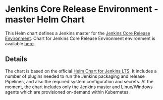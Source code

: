 # Jenkins Core Release Environment - master Helm Chart

This Helm chart defines a Jenkins master for the [Jenkins Core Release Environment](https://github.com/jenkins-infra/release).
Chart for Jenkins Core Release Environment environment is available [here](/helmfile.d/jenkins-release.yaml).

## Details

The chart is based on the official [Helm Chart for Jenkins LTS](https://github.com/helm/charts/blob/master/stable/jenkins/values.yaml).
It includes a number of plugins needed to run the Jenkins packaging and release Pipelines, and also the required system configuration and secrets.
At the moment, the chart includes only the Jenkins master and Linux/Windows agents which are provisioned on-demand within Kubernetes.
